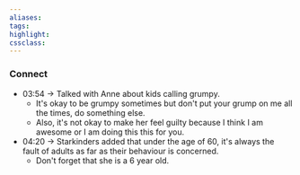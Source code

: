 ```yaml
---
aliases:  
tags:
highlight:  
cssclass:
---
```


### Connect
- 03:54 → Talked with Anne about kids calling grumpy.
	- It's okay to be grumpy sometimes but don't put your grump on me all the times, do something else.
	- Also, it's not okay to make her feel guilty because I think I am awesome or I am doing this this for you.
- 04:20 → Starkinders added that under the age of 60, it's always the fault of adults as far as their behaviour is concerned.
	- Don't forget that she is a 6 year old.
